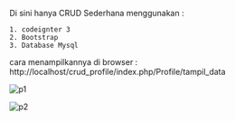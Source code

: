 Di sini hanya CRUD Sederhana menggunakan :

	1. codeignter 3 
	2. Bootstrap 
	3. Database Mysql

cara menampilkannya di browser :
http://localhost/crud_profile/index.php/Profile/tampil_data

![p1](https://user-images.githubusercontent.com/82190659/161847949-4c9008ea-3fa0-4076-94ac-5b1b876469e5.png)


![p2](https://user-images.githubusercontent.com/82190659/161847984-aef1a151-c127-4d17-906f-8c01e91de5f4.png)


